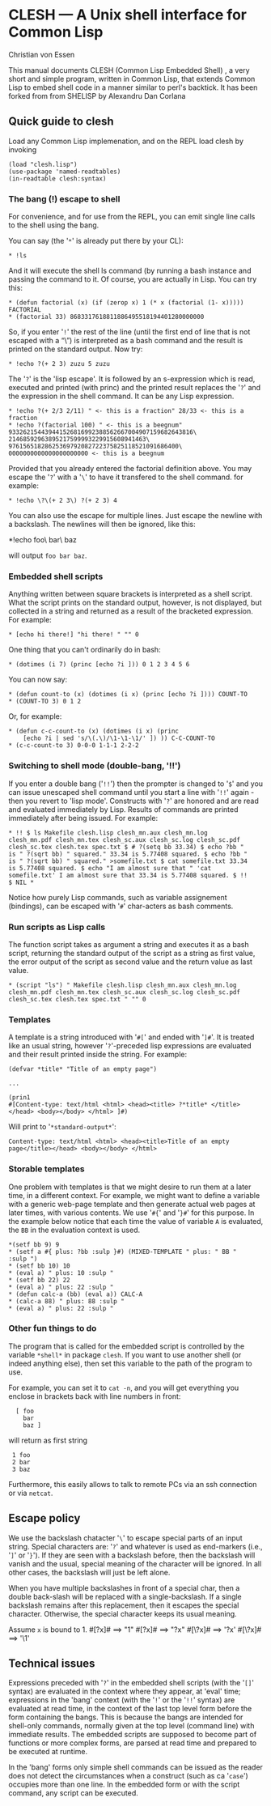 # CLESH — A Unix shell interface for Common Lisp

Christian von Essen
    
This manual documents CLESH (Common Lisp Embedded Shell) , a very
short and simple program, written in Common Lisp, that extends Common
Lisp to embed shell code in a manner similar to perl's backtick. It
has been forked from from SHELISP by Alexandru Dan Corlana

## Quick guide to clesh

Load any Common Lisp implemenation, and on the REPL load clesh by
invoking

    (load "clesh.lisp")
    (use-package 'named-readtables)
    (in-readtable clesh:syntax)

### The bang (!) escape to shell

For convenience, and for use from the REPL, you can emit single line
calls to the shell using the bang.

You can say (the '`*`' is already put there by your CL):

    * !ls
    
And it will execute the shell ls command (by running a bash instance
and passing the command to it. Of course, you are actually in Lisp.
You can try this:

    * (defun factorial (x) (if (zerop x) 1 (* x (factorial (1- x)))))
    FACTORIAL
    * (factorial 33) 8683317618811886495518194401280000000
    
So, if you enter '`!`' the rest of the line (until the first end of
line that is not escaped with a “\”) is interpreted as a bash command
and the result is printed on the standard output. Now try:

    * !echo ?(+ 2 3) zuzu 5 zuzu
    
The '`?`' is the 'lisp escape'. It is followed by an s-expression
which is read, executed and printed (with princ) and the printed
result replaces the '`?`' and the expression in the shell command. It
can be any Lisp expression.

    * !echo ?(+ 2/3 2/11) " <- this is a fraction" 28/33 <- this is a
    fraction
    * !echo ?(factorial 100) " <- this is a beegnum"
    933262154439441526816992388562667004907159682643816\
    21468592963895217599993229915608941463\
    97615651828625369792082722375825118521091686400\
    0000000000000000000000 <- this is a beegnum
    
Provided that you already entered the factorial definition above. You
may escape the '`?`' with a '`\`' to have it transfered to the shell
command. for example:

    * !echo \?\(+ 2 3\) ?(+ 2 3) 4

You can also use the escape for multiple lines. Just escape the
newline with a backslash. The newlines will then be ignored, like
this:

   *!echo foo\ bar\ baz

will output `foo bar baz`.
    
### Embedded shell scripts

Anything written between square brackets is interpreted as a shell
script. What the script prints on the standard output, however, is not
displayed, but collected in a string and returned as a result of the
bracketed expression. For example:

    * [echo hi there!] "hi there! " "" 0


One thing that you can't ordinarily do in bash:

    * (dotimes (i 7) (princ [echo ?i ])) 0 1 2 3 4 5 6
    
You can now say:

    * (defun count-to (x) (dotimes (i x) (princ [echo ?i ]))) COUNT-TO
    * (COUNT-TO 3) 0 1 2

Or, for example:

    * (defun c-c-count-to (x) (dotimes (i x) (princ
        [echo ?i | sed 's/\(.\)/\1-\1-\1/' ]) )) C-C-COUNT-TO
    * (c-c-count-to 3) 0-0-0 1-1-1 2-2-2
      
### Switching to shell mode (double-bang, '!!')

If you enter a double bang ('`!!`') then the prompter is changed to
'`$`' and you can issue unescaped shell command until you start a line
with '`!!`' again - then you revert to 'lisp mode'. Constructs with
'`?`' are honored and are read and evaluated immediately by Lisp.
Results of commands are printed immediately after being issued. For
example:

    * !! $ ls Makefile clesh.lisp clesh_mn.aux clesh_mn.log
    clesh_mn.pdf clesh_mn.tex clesh_sc.aux clesh_sc.log clesh_sc.pdf
    clesh_sc.tex clesh.tex spec.txt $ # ?(setq bb 33.34) $ echo ?bb "
    is " ?(sqrt bb) " squared." 33.34 is 5.77408 squared. $ echo ?bb "
    is " ?(sqrt bb) " squared." >somefile.txt $ cat somefile.txt 33.34
    is 5.77408 squared. $ echo "I am almost sure that " 'cat
    somefile.txt' I am almost sure that 33.34 is 5.77408 squared. $ !!
    $ NIL *
    
Notice how purely Lisp commands, such as variable assignement
(bindings), can be escaped with '`#`' char-acters as bash comments.

### Run scripts as Lisp calls

The function script takes as argument a string and executes it as a
bash script, returning the standard output of the script as a string
as first value, the error output of the script as second value and the
return value as last value.

    * (script "ls") " Makefile clesh.lisp clesh_mn.aux clesh_mn.log
    clesh_mn.pdf clesh_mn.tex clesh_sc.aux clesh_sc.log clesh_sc.pdf
    clesh_sc.tex clesh.tex spec.txt " "" 0
    
### Templates

A template is a string introduced with '`#[`' and ended with '`]#`'.
It is treated like an usual string, however '`?`'-preceded lisp
expressions are evaluated and their result printed inside the string.
For example:

    (defvar *title* "Title of an empty page")
        
    ...
    
    (prin1
    #[Content-type: text/html <html> <head><title> ?*title* </title></head> <body></body> </html> ]#)
    
Will print to '`*standard-output*`':

    Content-type: text/html <html> <head><title>Title of an empty
    page</title></head> <body></body> </html>

### Storable templates

One problem with templates is that we might desire to run them at a
later time, in a different context. For example, we might want to
define a variable with a generic web-page template and then generate
actual web pages at later times, with various contents. We use '`#{`'
and '`}#`' for this purpose. In the example below notice that each
time the value of variable `A` is evaluated, the `BB` in the
evaluation context is used.

    *(setf bb 9) 9
    * (setf a #{ plus: ?bb :sulp }#) (MIXED-TEMPLATE " plus: " BB "
    :sulp ")
    * (setf bb 10) 10
    * (eval a) " plus: 10 :sulp "
    * (setf bb 22) 22
    * (eval a) " plus: 22 :sulp "
    * (defun calc-a (bb) (eval a)) CALC-A
    * (calc-a 88) " plus: 88 :sulp "
    * (eval a) " plus: 22 :sulp "

### Other fun things to do

The program that is called for the embedded script is controlled by
the variable `*shell*` in package `clesh`. If you want to use another
shell (or indeed anything else), then set this variable to the path of
the program to use.

For example, you can set it to `cat -n`, and you will get everything
you enclose in brackets back with line numbers in front:

      [ foo
        bar
        baz ]

will return as first string
         
     1 foo
     2 bar
     3 baz

Furthermore, this easily allows to talk to remote PCs via an ssh
connection or via `netcat`.

## Escape policy

We use the backslash chatacter '`\`' to escape special parts of an
input string. Special characters are: '`?`' and whatever is used as
end-markers (i.e., '`]`' or '`}`'). If they are seen with a backslash
before, then the backslash will vanish and the usual, special meaning
of the character will be ignored. In all other cases, the backslash
will just be left alone.

When you have multiple backslashes in front of a special char,
then a double back-slash will be replaced with a single-backslash.
If a single backslash remains after this replacement, then it
escapes the special character. Otherwise, the special character
keeps its usual meaning.

Assume `x` is bound to 1.
    #[?x]#    ==> "1"
    #[\?x]#   ==> "?x"
    #[\\?x]#  ==> '\?x'
    #[\\\?x]# ==> '\1'

## Technical issues

Expressions preceded with '`?`' in the embedded shell scripts (with
the '`[]`' syntax) are evaluated in the context where they appear, at
'eval' time; expressions in the 'bang' context (with the '`!`' or the
'`!!`' syntax) are evaluated at read time, in the context of the last
top level form before the form containing the bangs. This is because
the bangs are intended for shell-only commands, normally given at the
top level (command line) with immediate results. The embedded scripts
are supposed to become part of functions or more complex forms, are
parsed at read time and prepared to be executed at runtime.

In the 'bang' forms only simple shell commands can be issued as the
reader does not detect the circumstances when a construct (such as ca
'`case`') occupies more than one line. In the embedded form or with
the script command, any script can be executed.